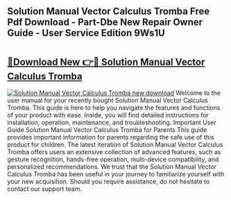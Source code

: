## Solution Manual Vector Calculus Tromba Free Pdf Download - Part-Dbe New Repair Owner Guide - User Service Edition 9Ws1U

# <h2><a href="http://bc69312.oget.top/?id=Solution+Manual+Vector+Calculus+Tromba">🔗Download New 👉🔴 Solution Manual Vector Calculus Tromba</a></h2>

[![Solution Manual Vector Calculus Tromba new download](https://i.imgur.com/5g1atiW.png)](http://bc69312.oget.top/?id=Solution+Manual+Vector+Calculus+Tromba)
Welcome to the user manual for your recently bought Solution Manual Vector Calculus Tromba. This guide is here to help you navigate the features and functions of your product with ease. Inside, you will find detailed instructions for installation, operation, maintenance, and troubleshooting. Important User Guide Solution Manual Vector Calculus Tromba for Parents This guide provides important information for parents regarding the safe use of this product for children. The latest iteration of Solution Manual Vector Calculus Tromba offers users an extensive collection of advanced features, such as gesture recognition, hands-free operation, multi-device compatibility, and personalized recommendations. We trust that the Solution Manual Vector Calculus Tromba has been useful in your journey to familiarize yourself with your new acquisition. Should you require assistance, do not hesitate to contact our support team.
